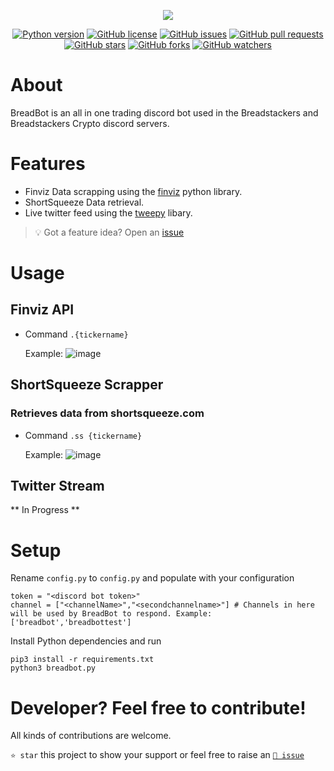 <p align="center"><a href="https://github.com/deebops/BreadBot" target="_blank"><img src="https://cdn.discordapp.com/avatars/708340506773553173/f8fe7241e415e3fdd4351382bd1a1c5c.png?size=256"></a></p>

<p align="center">
    <a href="https://www.python.org/downloads/release/python-380/"><img src="https://img.shields.io/badge/python-3.8-blue.svg?style=plastic" alt="Python version"></a>
    <a href="https://github.com/deebops/BreadBot/blob/master/LICENSE"><img src="https://img.shields.io/github/license/deebops/BreadBot?style=plastic" alt="GitHub license"></a>
    <a href="https://github.com/deebops/BreadBot/issues"><img src="https://img.shields.io/github/issues/deebops/BreadBot?style=plastic" alt="GitHub issues"></a>
    <a href="https://github.com/deebops/BreadBot/pulls"><img src="https://img.shields.io/github/issues-pr/deebops/BreadBot?style=plastic" alt="GitHub pull requests"></a>
    <br /><a href="https://github.com/deebops/BreadBot/stargazers"><img src="https://img.shields.io/github/stars/deebops/BreadBot?style=social" alt="GitHub stars"></a>
    <a href="https://github.com/deebops/BreadBot/network/members"><img src="https://img.shields.io/github/forks/deebops/BreadBot?style=social" alt="GitHub forks"></a>
    <a href="https://github.com/deebops/BreadBot"><img src="https://img.shields.io/github/watchers/deebops/BreadBot?style=social" alt="GitHub watchers"></a>
</p>

# About

BreadBot is an all in one trading discord bot used in the Breadstackers and Breadstackers Crypto discord servers. 

# Features
- Finviz Data scrapping using the [finviz](https://github.com/mariostoev/finviz) python library.
- ShortSqueeze Data retrieval.
- Live twitter feed using the [tweepy](https://github.com/tweepy/tweepy) libary.
> 💡 Got a feature idea? Open an [issue](https://github.com/deebops/BreadBot/issues/new)


# Usage 

## Finviz API

- Command `.{tickername}`

  Example:
  ![image](https://user-images.githubusercontent.com/11996230/109452043-7c672080-7a14-11eb-8320-f4c320e99adf.png)

## ShortSqueeze Scrapper

### Retrieves data from shortsqueeze.com

- Command `.ss {tickername}`

  Example:
  ![image](https://i.ibb.co/GFq9VXm/image.png)

## Twitter Stream

** In Progress **


# Setup

Rename `config.py` to `config.py` and populate with your configuration

```
token = "<discord bot token>"
channel = ["<channelName>","<secondchannelname>"] # Channels in here will be used by BreadBot to respond. Example: ['breadbot','breadbottest']
```

Install Python dependencies and run

```
pip3 install -r requirements.txt
python3 breadbot.py
```

# Developer? Feel free to contribute!

All kinds of contributions are welcome. 

`⭐️ star` this project to show your support or feel free to raise an [`🐞 issue`](https://github.com/deebops/BreadBot/issues/new)
